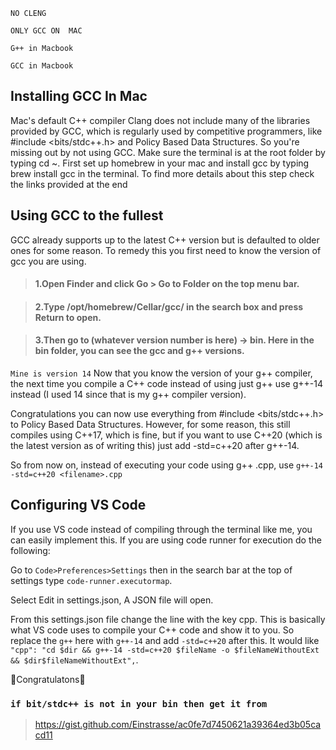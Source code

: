 
`NO CLENG`

`ONLY GCC ON  MAC`

`G++ in Macbook`

`GCC in Macbook`
## Installing GCC In Mac 

Mac's default C++ compiler Clang does not include many of the libraries provided by GCC, which is regularly used by competitive programmers, like #include <bits/stdc++.h> and Policy Based Data Structures. So you're missing out by not using GCC.
Make sure the terminal is at the root folder by typing cd ~. First set up homebrew in your mac and install gcc by typing brew install gcc in the terminal. To find more details about this step check the links provided at the end


## Using GCC to the fullest 

GCC already supports up to the latest C++ version but is defaulted to older ones for some reason. To remedy this you first need to know the version of gcc you are using.

>  #### 1.Open Finder and click Go > Go to Folder on the top menu bar.

>  #### 2.Type /opt/homebrew/Cellar/gcc/ in the search box and press Return to open.

>  #### 3.Then go to (whatever version number is here) -> bin. Here in the bin folder, you can see the gcc and g++ versions.

`Mine is version 14` 
Now that you know the version of your g++ compiler, the next time you compile a C++ code instead of using just g++ use g++-14 instead (I used 14 since that is my g++ compiler version).

Congratulations you can now use everything from #include <bits/stdc++.h> to Policy Based Data Structures. However, for some reason, this still compiles using C++17, which is fine, but if you want to use C++20 (which is the latest version as of writing this) just add -std=c++20 after g++-14.

So from now on, instead of executing your code using g++ <filename>.cpp, use  `g++-14 -std=c++20 <filename>.cpp`



## Configuring VS Code 

If you use VS code instead of compiling through the terminal like me, you can easily implement this. If you are using code runner for execution do the following:

Go to `Code>Preferences>Settings` then in the search bar at the top of settings type `code-runner.executormap`.

Select Edit in settings.json, A JSON file will open.

From this settings.json file change the line with the key cpp. This is basically what VS code uses to compile your C++ code and show it to you. So replace the `g++` here with `g++-14` and add `-std=c++20` after this. It would like `"cpp": "cd $dir && g++-14 -std=c++20 $fileName -o $fileNameWithoutExt && $dir$fileNameWithoutExt",`.


🎉Congratulatons🎉


### `if bit/stdc++ is not in your bin then get it from ` 
> https://gist.github.com/Einstrasse/ac0fe7d7450621a39364ed3b05cacd11
